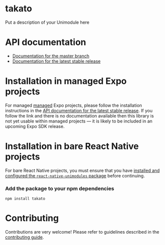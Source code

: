 # takato

Put a description of your Unimodule here

# API documentation

- [Documentation for the master branch](https://github.com/expo/expo/blob/master/docs/pages/versions/unversioned/sdk/takato.md)
- [Documentation for the latest stable release](https://docs.expo.io/versions/latest/sdk/takato/)

# Installation in managed Expo projects

For managed [managed](https://docs.expo.io/versions/latest/introduction/managed-vs-bare/) Expo projects, please follow the installation instructions in the [API documentation for the latest stable release](#api-documentation). If you follow the link and there is no documentation available then this library is not yet usable within managed projects &mdash; it is likely to be included in an upcoming Expo SDK release.

# Installation in bare React Native projects

For bare React Native projects, you must ensure that you have [installed and configured the `react-native-unimodules` package](https://github.com/expo/expo/tree/master/packages/react-native-unimodules) before continuing.

### Add the package to your npm dependencies

```
npm install takato
```




# Contributing

Contributions are very welcome! Please refer to guidelines described in the [contributing guide]( https://github.com/expo/expo#contributing).
